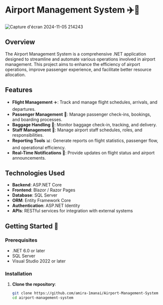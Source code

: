 # Airport Management System ✈️🏢



![Capture d'écran 2024-11-05 214243](https://github.com/user-attachments/assets/44b66a88-cf5b-4d0d-9d1d-3ac1bb1c36da)
## Overview
The Airport Management System is a comprehensive .NET application designed to streamline and automate various operations involved in airport management. This project aims to enhance the efficiency of airport operations, improve passenger experience, and facilitate better resource allocation.

## Features

- **Flight Management** ✈️: Track and manage flight schedules, arrivals, and departures.
- **Passenger Management** 🧳: Manage passenger check-ins, bookings, and boarding processes.
- **Baggage Handling** 🛅: Monitor baggage check-in, tracking, and delivery.
- **Staff Management** 👥: Manage airport staff schedules, roles, and responsibilities.
- **Reporting Tools** 📊: Generate reports on flight statistics, passenger flow, and operational efficiency.
- **Real-Time Notifications** 🔔: Provide updates on flight status and airport announcements.

## Technologies Used

- **Backend**: ASP.NET Core
- **Frontend**: Blazor / Razor Pages
- **Database**: SQL Server
- **ORM**: Entity Framework Core
- **Authentication**: ASP.NET Identity
- **APIs**: RESTful services for integration with external systems

## Getting Started 🚀

### Prerequisites

- .NET 6.0 or later
- SQL Server
- Visual Studio 2022 or later

### Installation

1. **Clone the repository**:
   ```bash
   git clone https://github.com/amira-1manai/Airport-Management-System-.Net.git
   cd airport-management-system
